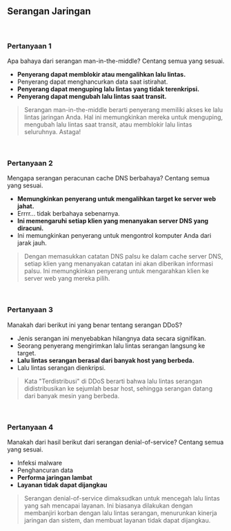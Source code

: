 ## Serangan Jaringan

<br>

### Pertanyaan 1

Apa bahaya dari serangan man-in-the-middle? Centang semua yang sesuai.

* **Penyerang dapat memblokir atau mengalihkan lalu lintas.**
* Penyerang dapat menghancurkan data saat istirahat.
* **Penyerang dapat menguping lalu lintas yang tidak terenkripsi.**
* **Penyerang dapat mengubah lalu lintas saat transit.**

> Serangan man-in-the-middle berarti penyerang memiliki akses ke lalu lintas jaringan Anda. Hal ini memungkinkan mereka untuk menguping, mengubah lalu lintas saat transit, atau memblokir lalu lintas seluruhnya. Astaga!

<br>

### Pertanyaan 2

Mengapa serangan peracunan cache DNS berbahaya? Centang semua yang sesuai.

* **Memungkinkan penyerang untuk mengalihkan target ke server web jahat.**
* Errrr... tidak berbahaya sebenarnya.
* **Ini memengaruhi setiap klien yang menanyakan server DNS yang diracuni.**
* Ini memungkinkan penyerang untuk mengontrol komputer Anda dari jarak jauh.

> Dengan memasukkan catatan DNS palsu ke dalam cache server DNS, setiap klien yang menanyakan catatan ini akan diberikan informasi palsu. Ini memungkinkan penyerang untuk mengarahkan klien ke server web yang mereka pilih.

<br>

### Pertanyaan 3

Manakah dari berikut ini yang benar tentang serangan DDoS?

* Jenis serangan ini menyebabkan hilangnya data secara signifikan.
* Seorang penyerang mengirimkan lalu lintas serangan langsung ke target.
* **Lalu lintas serangan berasal dari banyak host yang berbeda.**
* Lalu lintas serangan dienkripsi.

> Kata "Terdistribusi" di DDoS berarti bahwa lalu lintas serangan didistribusikan ke sejumlah besar host, sehingga serangan datang dari banyak mesin yang berbeda.

<br>

### Pertanyaan 4

Manakah dari hasil berikut dari serangan denial-of-service? Centang semua yang sesuai.

* Infeksi malware
* Penghancuran data
* **Performa jaringan lambat**
* **Layanan tidak dapat dijangkau**

> Serangan denial-of-service dimaksudkan untuk mencegah lalu lintas yang sah mencapai layanan. Ini biasanya dilakukan dengan membanjiri korban dengan lalu lintas serangan, menurunkan kinerja jaringan dan sistem, dan membuat layanan tidak dapat dijangkau.
